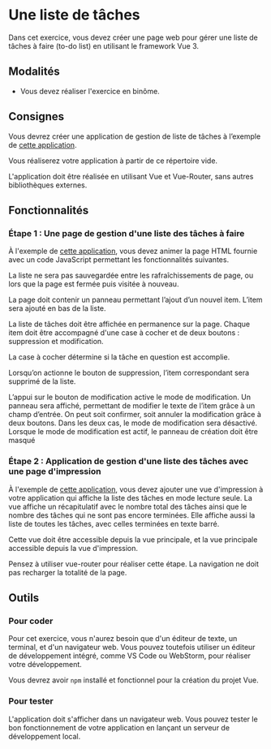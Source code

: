 # Une liste de tâches

Dans cet exercice, vous devez créer une page web pour gérer une liste de tâches à faire (to-do list) en utilisant le framework Vue 3.

## Modalités
- Vous devez réaliser l'exercice en binôme.

## Consignes
Vous devrez créer une application de gestion de liste de tâches à l’exemple de [cette application](https://polytechlyon.github.io/3a-isi-alt-24-25-tp1-todo-list-examples/step4/).

Vous réaliserez votre application à partir de ce répertoire vide.

L'application doit être réalisée en utilisant Vue et Vue-Router, sans autres bibliothèques externes.

## Fonctionnalités

### Étape 1 : Une page de gestion d'une liste des tâches à faire
À l'exemple de [cette application](https://polytechlyon.github.io/3a-isi-alt-24-25-tp1-todo-list-examples/step3/),
vous devez animer la page HTML fournie avec un code JavaScript permettant les fonctionnalités suivantes.

La liste ne sera pas sauvegardée entre les rafraîchissements de page, ou lors que la page est fermée puis visitée à nouveau.

La page doit contenir un panneau permettant l’ajout d’un nouvel item.
L’item sera ajouté en bas de la liste.

La liste de tâches doit être affichée en permanence sur la page.
Chaque item doit être accompagné d'une case à cocher et de deux boutons : suppression et modification.

La case à cocher détermine si la tâche en question est accomplie.

Lorsqu’on actionne le bouton de suppression, l’item correspondant sera supprimé de la liste.

L’appui sur le bouton de modification active le mode de modification.
Un panneau sera affiché, permettant de modifier le texte de l’item grâce à un champ d’entrée.
On peut soit confirmer, soit annuler la modification grâce à deux boutons.
Dans les deux cas, le mode de modification sera désactivé.
Lorsque le mode de modification est actif, le panneau de création doit être masqué

### Étape 2 : Application de gestion d'une liste des tâches avec une page d'impression
À l'exemple de [cette application](https://polytechlyon.github.io/3a-isi-alt-24-25-tp1-todo-list-examples/step4/),
vous devez ajouter une vue d'impression à votre application qui affiche la liste des tâches en mode lecture seule.
La vue affiche un récapitulatif avec le nombre total des tâches ainsi que le nombre des tâches qui ne sont pas encore terminées.
Elle affiche aussi la liste de toutes les tâches, avec celles terminées en texte barré.

Cette vue doit être accessible depuis la vue principale, et la vue principale accessible depuis la vue d'impression.

Pensez à utiliser vue-router pour réaliser cette étape. La navigation ne doit pas recharger la totalité de la page.


## Outils
### Pour coder
Pour cet exercice, vous n'aurez besoin que d'un éditeur de texte, un terminal, et d'un navigateur web.
Vous pouvez toutefois utiliser un éditeur de développement intégré, comme VS Code ou WebStorm, pour réaliser votre développement.

Vous devrez avoir `npm` installé et fonctionnel pour la création du projet Vue.

### Pour tester
L'application doit s'afficher dans un navigateur web.
Vous pouvez tester le bon fonctionnement de votre application en lançant un serveur de développement local.

